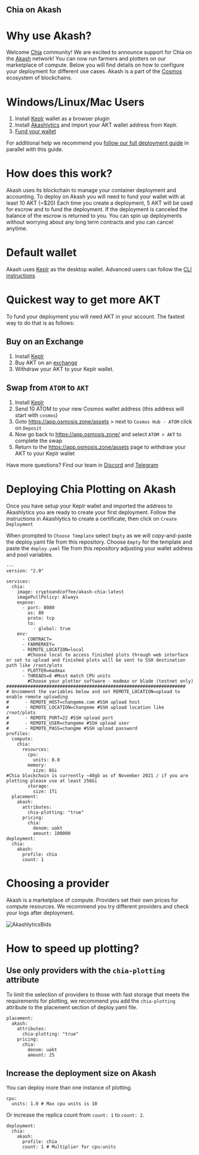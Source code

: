 ## Chia on Akash

# Why use Akash?

Welcome [Chia](https://www.chia.net/) community! We are excited to announce support for Chia on the [Akash](https://akash.network) network!  You can now run farmers and plotters on our marketplace of compute.  Below you will find details on how to configure your deployment for different use cases.  Akash is a part of the [Cosmos](https://cosmos.network/) ecosystem of blockchains.

# Windows/Linux/Mac Users

1. Install [Keplr](https://chrome.google.com/webstore/detail/keplr/dmkamcknogkgcdfhhbddcghachkejeap?hl=en) wallet as a browser plugin
2. Install [Akashlytics](https://akashlytics.com/deploy) and import your AKT wallet address from Keplr.
3. [Fund your wallet](#Quickest-way-to-get-more-AKT)

For additional help we recommend you [follow our full deployment guide](https://docs.akash.network/guides/deploy) in parallel with this guide.

# How does this work?
Akash uses its blockchain to manage your container deployment and accounting.  To deploy on Akash you will need to fund your wallet with at least 10 AKT (~$20)  Each time you create a deployment, 5 AKT will be used for escrow and to fund the deployment.  If the deployment is canceled the balance of the escrow is returned to you.  You can spin up deployments without worrying about any long term contracts and you can cancel anytime.

# Default wallet
Akash uses [Keplr](https://chrome.google.com/webstore/detail/keplr/dmkamcknogkgcdfhhbddcghachkejeap?hl=en) as the desktop wallet.  Advanced users can follow the [CLI instructions](https://docs.akash.network/guides/cli)

# Quickest way to get more AKT
To fund your deployment you will need AKT in your account.  The fastest way to do that is as follows:

## Buy on an Exchange
1. Install [Keplr](https://chrome.google.com/webstore/detail/keplr/dmkamcknogkgcdfhhbddcghachkejeap?hl=en)
2. Buy AKT on an [exchange](https://www.coingecko.com/en/coins/akash-network#markets)
3. Withdraw your AKT to your Keplr wallet.

## Swap from `ATOM` to `AKT`
1. Install [Keplr](https://chrome.google.com/webstore/detail/keplr/dmkamcknogkgcdfhhbddcghachkejeap?hl=en)
2. Send 10 ATOM to your new Cosmos wallet address (this address will start with `cosmos`)
3. Goto https://app.osmosis.zone/assets > next to `Cosmos Hub - ATOM` click on `Deposit`
4. Now go back to https://app.osmosis.zone/ and select `ATOM > AKT` to complete the swap
5. Return to the https://app.osmosis.zone/assets page to withdraw your AKT to your Keplr wallet

Have more questions? Find our team in [Discord](https://discord.com/invite/DxftX67) and [Telegram](https://t.me/AkashNW)

# Deploying Chia Plotting on Akash

Once you have setup your Keplr wallet and imported the address to Akashlytics you are ready to create your first deployment.  Follow the instructions in Akashlytics to create a certificate, then click on `Create Deployment`

When prompted to `Choose Template` select `Empty` as we will copy-and-paste the deploy.yaml file from this repository.
Choose `Empty` for the template and paste the `deploy.yaml` file from this repository adjusting your wallet address and pool variables.

```
---
version: "2.0"

services:
  chia:
    image: cryptoandcoffee/akash-chia:latest
    imagePullPolicy: Always
    expose:
      - port: 8080
        as: 80
        proto: tcp
        to:
          - global: true
    env:
      - CONTRACT=
      - FARMERKEY=
      - REMOTE_LOCATION=local   
        #Choose local to access finished plots through web interface or set to upload and finished plots will be sent to SSH destination path like /root/plots
      - PLOTTER=madmax
      - THREADS=8 #Must match CPU units
        #Choose your plotter software - madmax or blade (testnet only)
###################################################################
# Uncomment the variables below and set REMOTE_LOCATION=upload to enable remote uploading
#      - REMOTE_HOST=changeme.com #SSH upload host
#      - REMOTE_LOCATION=changeme #SSH upload location like /root/plots
#      - REMOTE_PORT=22 #SSH upload port
#      - REMOTE_USER=changeme #SSH upload user
#      - REMOTE_PASS=changme #SSH upload password
profiles:
  compute:
    chia:
      resources:
        cpu:
          units: 8.0
        memory:
          size: 6Gi
#Chia blockchain is currently ~40gb as of November 2021 / if you are plotting please use at least 256Gi
        storage:
          size: 1Ti
  placement:
    akash:
      attributes:
        chia-plotting: "true"
      pricing:
        chia:
          denom: uakt
          amount: 100000
deployment:
  chia:
    akash:
      profile: chia
      count: 1
```

# Choosing a provider

Akash is a marketplace of compute.  Providers set their own prices for compute resources.  We recommend you try different providers and check your logs after deployment.

![AkashlyticsBids](https://user-images.githubusercontent.com/19512127/142057801-5091473e-a9c3-4994-9e13-f1b1b1658491.png)

# How to speed up plotting?

## Use only providers with the `chia-plotting` attribute

To limit the selection of providers to those with fast storage that meets the requirements for plotting, we recommend you add the `chia-plotting` attribute to the placement section of deploy.yaml file.

```
placement:
  akash:
    attributes:
      chia-plotting: "true"
    pricing:
      chia:
        denom: uakt
        amount: 25
```

## Increase the deployment size on Akash

You can deploy more than one instance of plotting.


```
cpu:
  units: 1.0 # Max cpu units is 10

```

Or increase the replica count from `count: 1` to `count: 2`.

```
deployment:
  chia:
    akash:
      profile: chia
      count: 1 # Multiplier for cpu:units
```
